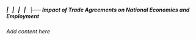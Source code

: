 ##### |   |   |   |   ├── Impact of Trade Agreements on National Economies and Employment

*Add content here*